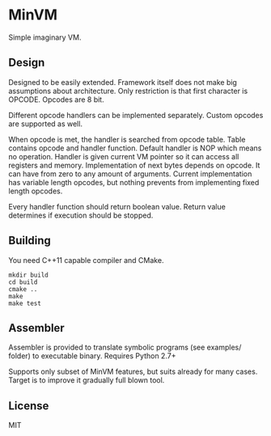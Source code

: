 # MinVM

Simple imaginary VM.


## Design

Designed to be easily extended. Framework itself does not make big assumptions about architecture.
Only restriction is that first character is OPCODE. Opcodes are 8 bit.

Different opcode handlers can be implemented separately. Custom opcodes are supported as well.

When opcode is met, the handler is searched from opcode table. Table contains opcode and handler function.
Default handler is NOP which means no operation.
Handler is given current VM pointer so it can access all registers and memory.
Implementation of next bytes depends on opcode. It can have from zero to any amount of arguments.
Current implementation has variable length opcodes, but nothing prevents from implementing fixed length opcodes.

Every handler function should return boolean value. Return value determines if execution should be stopped.


## Building

You need C++11 capable compiler and CMake.

    mkdir build
    cd build
    cmake ..
    make
    make test



## Assembler

Assembler is provided to translate symbolic programs (see examples/ folder) to executable binary.
Requires Python 2.7+

Supports only subset of MinVM features, but suits already for many cases. Target is to improve it
gradually full blown tool.


## License

MIT

